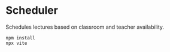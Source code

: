 # Scheduler
Schedules lectures based on classroom and teacher availability.

```
npm install
npx vite
```